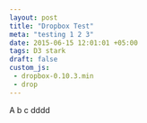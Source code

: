 ```yaml
---
layout: post
title: "Dropbox Test"
meta: "testing 1 2 3"
date: 2015-06-15 12:01:01 +05:00
tags: D3 stark
draft: false
custom_js:
 - dropbox-0.10.3.min
 - drop
---
```


A b c dddd